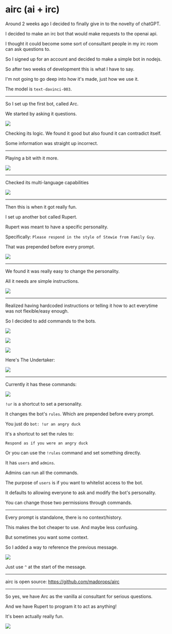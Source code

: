 # airc (ai + irc)

Around 2 weeks ago I decided to finally give in to the novelty of chatGPT.

I decided to make an irc bot that would make requests to the openai api.

I thought it could become some sort of consultant people in my irc room can ask questions to.

So I signed up for an account and decided to make a simple bot in nodejs.

So after two weeks of development this is what I have to say.

I'm not going to go deep into how it's made, just how we use it.

The model is `text-davinci-003`.

---

So I set up the first bot, called Arc.

We started by asking it questions.

![](https://i.imgur.com/zHeo8pr.jpg)

Checking its logic. We found it good but also found it can contradict itself.

Some information was straight up incorrect.

---

Playing a bit with it more.

![](https://i.imgur.com/6pi0Zux.jpg)

---

Checked its multi-language capabilities

![](https://i.imgur.com/aS60bHL.jpg)

---

Then this is when it got really fun.

I set up another bot called Rupert.

Rupert was meant to have a specific personality.

Specifically: `Please respond in the style of Stewie from Family Guy`.

That was prepended before every prompt.

![](https://i.imgur.com/Vs5O1O3.jpg)

---

We found it was really easy to change the personality.

All it needs are simple instructions.

![](https://i.imgur.com/pcsfMAr.jpg)

---

Realized having hardcoded instructions or 
telling it how to act everytime was not flexible/easy enough.

So I decided to add commands to the bots.

![](https://i.imgur.com/pgBYWUU.jpg)

![](https://i.imgur.com/xXlvdSF.jpg)

![](https://i.imgur.com/ecroNHt.jpg)

Here's The Undertaker:

![](https://i.imgur.com/W7XIhgf.jpg)

---

Currently it has these commands:

![](https://i.imgur.com/66ufytw.jpg)

`!ur` is a shortcut to set a personality.

It changes the bot's `rules`. Which are prepended before every prompt.

You just do `bot: !ur an angry duck`

It's a shortcut to set the rules to:

`Respond as if you were an angry duck` 

Or you can use the `!rules` command and set something directly.

It has `users` and `admins`.

Admins can run all the commands.

The purpose of `users` is if you want to whitelist access to the bot.

It defaults to allowing everyone to ask and modify the bot's personality.

You can change those two permissions through commands.

---

Every prompt is standalone, there is no context/history.

This makes the bot cheaper to use. And maybe less confusing.

But sometimes you want some context. 

So I added a way to reference the previous message.

![](https://i.imgur.com/jarl405.jpg)

Just use `^` at the start of the message.

---

airc is open source: https://github.com/madprops/airc

---

So yes, we have Arc as the vanilla ai consultant for serious questions.

And we have Rupert to program it to act as anything!

It's been actually really fun.

![](https://i.imgur.com/gCTy8hF.jpg)